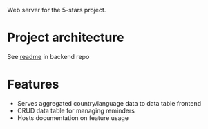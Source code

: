 Web server for the 5-stars project.

# Project architecture
See [readme](https://github.com/rsns-0/5-stars) in backend repo

# Features
  - Serves aggregated country/language data to data table frontend
  - CRUD data table for managing reminders
  - Hosts documentation on feature usage
